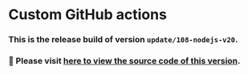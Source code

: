 # Custom GitHub actions
### This is the release build of version `update/108-nodejs-v20`.
### :pushpin: Please visit [here to view the source code of this version](https://github.com/woocommerce/grow/tree/03d3867fdd1924a57ca9c8e188b1376f0076dcf0/packages/github-actions).
